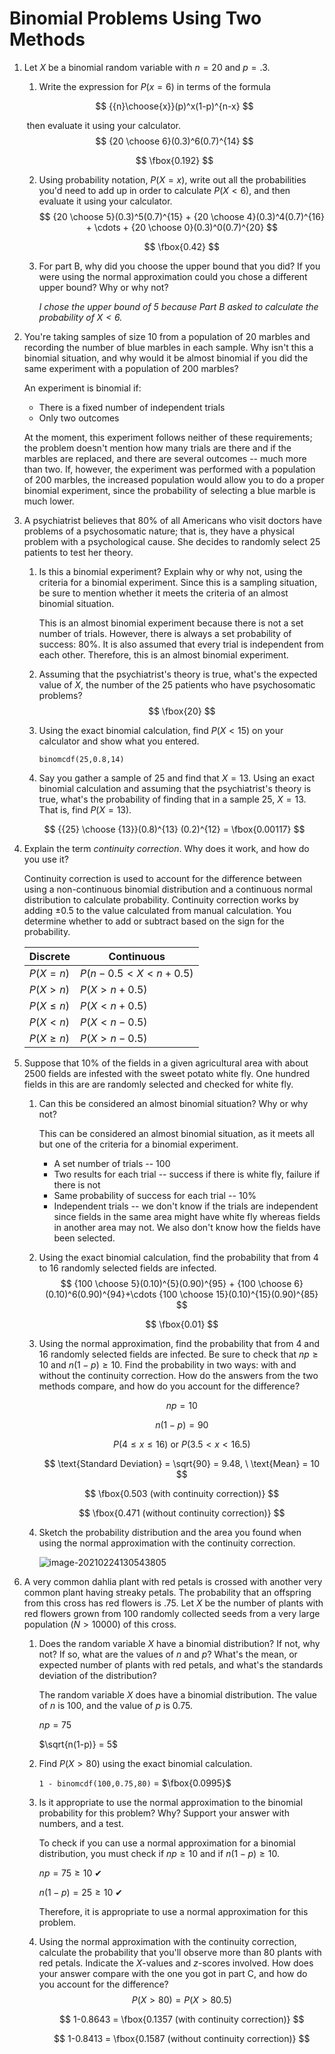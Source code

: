 # Binomial Problems Using Two Methods

1. Let $X$ be a binomial random variable with $n = 20$ and $p=.3$. 

   1. Write the expression for $P(x = 6)$ in terms of the formula 

   $$
   {{n}\choose{x}}(p)^x(1-p)^{n-x}
   $$

   ​		then evaluate it using your calculator. 
   $$
   {20 \choose 6}(0.3)^6(0.7)^{14}
   $$

   $$
   \fbox{0.192}
   $$

   2. Using probability notation, $P(X = x)$, write out all the probabilities you'd need to add up in order to  calculate $P(X < 6)$, and then evaluate it using your calculator. 
      $$
      {20 \choose 5}(0.3)^5(0.7)^{15} + {20 \choose 4}(0.3)^4(0.7)^{16} + \cdots + {20 \choose 0}(0.3)^0(0.7)^{20}
      $$

      $$
      \fbox{0.42}
      $$

   3. For part B, why did you choose the upper bound that you did? If you were using the normal approximation could you chose a different upper bound? Why or why not? 

      *I chose the upper bound of 5 because Part B asked to calculate the probability of $X < 6$.* 

2. You're taking samples of size 10 from a population of 20 marbles and recording the number of blue marbles in each sample. Why isn't this a binomial situation, and why would it be almost binomial if you did the same experiment with a population of 200 marbles? 

   An experiment is binomial if: 

   * There is a fixed number of independent trials
   * Only two outcomes

   At the moment, this experiment follows neither of these requirements; the problem doesn't mention how many trials are there and if the marbles are replaced, and there are several outcomes -- much more than two. If, however, the experiment was performed with a population of 200 marbles, the increased population would allow you to do a proper binomial experiment, since the probability of selecting a blue marble is much lower.

3. A psychiatrist believes that 80% of all Americans who visit doctors have problems of a psychosomatic nature; that is, they have a physical problem with a psychological cause. She decides to randomly select 25 patients to test her theory. 

   1. Is this a binomial experiment? Explain why or why not, using the criteria for a binomial experiment. Since this is a sampling situation, be sure to mention whether it meets the criteria of an almost binomial situation. 

      This is an almost binomial experiment because there is not a set number of trials. However, there is always a set probability of success: 80%. It is also assumed that every trial is independent from each other. Therefore, this is an almost binomial experiment. 

   2. Assuming that the psychiatrist's theory is true, what's the expected value of $X$, the number of the 25 patients who have psychosomatic problems? 
      $$
      \fbox{20}
      $$

   3. Using the exact binomial calculation, find $P(X<15)$ on your calculator and show what you entered. 

      ```
      binomcdf(25,0.8,14)
      ```

   4. Say you gather a sample of 25 and find that $X = 13$. Using an exact binomial calculation and assuming that the psychiatrist's theory is true, what's the probability of finding that in a sample 25, $X=13$. That is, find $P(X=13)$. 

   $$
   {{25} \choose {13}}(0.8)^{13} (0.2)^{12} = \fbox{0.00117}
   $$

4. Explain the term *continuity correction*. Why does it work, and how do you use it? 

   Continuity correction is used to account for the difference between using a non-continuous binomial distribution and a continuous normal distribution to calculate probability. Continuity correction works by adding $\pm 0.5$ to the value calculated from manual calculation. You determine whether to add or subtract based on the sign for the probability.
   
   | Discrete      | Continuous                 |
   | ------------- | -------------------------- |
   | $P(X = n)$    | $P(n - 0.5 < X < n + 0.5)$ |
   | $P(X > n)$    | $P(X > n + 0.5)$           |
   | $P(X \leq n)$ | $P(X < n + 0.5)$           |
   | $P(X < n)$    | $P(X < n - 0.5)$           |
   | $P(X \geq n)$ | $P(X > n - 0.5)$           |

5. Suppose that 10% of the fields in a given agricultural area with about 2500 fields are infested with the sweet potato white fly. One hundred fields in this are are randomly selected and checked for white fly. 

   1. Can this be considered an almost binomial situation? Why or why not? 

      This can be considered an almost binomial situation, as it meets all but one of the criteria for a binomial experiment.

      * A set number of trials -- 100
      * Two results for each trial -- success if there is white fly, failure if there is not
      * Same probability of success for each trial -- 10%
      * Independent trials -- we don't know if the trials are independent since fields in the same area might have white fly whereas fields in another area may not. We also don't know how the fields have been selected. 

   2. Using the exact binomial calculation, find the probability that from 4 to 16 randomly selected fields are infected. 
      $$
      {100 \choose 5}(0.10)^{5}(0.90)^{95} + {100 \choose 6}(0.10)^6(0.90)^{94}+\cdots {100 \choose 15}(0.10)^{15}(0.90)^{85}
      $$

      $$
      \fbox{0.01}
      $$

   3. Using the normal approximation, find the probability that from 4 and 16 randomly selected fields are infected. Be sure to check that $np \geq 10$ and $n(1-p) \geq 10$. Find the probability in two ways: with and without the continuity correction. How do the answers from the two methods compare, and how do you account for the difference? 

      $$
      np = 10
      $$
      
      $$
      n(1-p) = 90
      $$
      
      $$
      P(4 \leq x \leq 16) \ \text{or} \  P(3.5 < x < 16.5)
      $$
      
      $$
      \text{Standard Deviation} = \sqrt{90} = 9.48, \ \text{Mean} = 10
      $$
      
      $$
      \fbox{0.503 (with continuity correction)}
      $$
      
      $$
      \fbox{0.471 (without continuity correction)}
      $$
      
      

   4. Sketch the probability distribution and the area you found when using the normal approximation with the continuity correction. 

      ![image-20210224130543805](/home/svadrut/.config/Typora/typora-user-images/image-20210224130543805.png)

6. A very common dahlia plant with red petals is crossed with another very common plant having streaky petals. The probability that an offspring from this cross has red flowers is .75. Let $X$ be the number of plants with red flowers grown from 100 randomly collected seeds from a very large population ($N > 10000$) of this cross. 

   1. Does the random variable $X$ have a binomial distribution? If not, why not? If so, what are the values of $n$ and $p$? What's the mean, or expected number of plants with red petals, and what's the standards deviation of the distribution? 

      The random variable $X$ does have a binomial distribution. The value of $n$ is 100, and the value of $p$ is 0.75.

      $np = 75$

      $\sqrt{n(1-p)} = 5$ 

   2. Find $P(X > 80)$ using the exact binomial calculation. 

      `1 - binomcdf(100,0.75,80)` = $\fbox{0.0995}$

   3. Is it appropriate to use the normal approximation to the binomial probability for this problem? Why? Support your answer with numbers, and a test. 

      To check if you can use a normal approximation for a binomial distribution, you must check if $np \geq 10$ and if $n(1-p)\geq 10$. 

      $np = 75 \geq 10 \ ✔$

      $n(1-p)= 25 \geq 10 \ ✔$

      Therefore, it is appropriate to use a normal approximation for this problem. 

   4. Using the normal approximation with the continuity correction, calculate the probability that you'll observe more than 80 plants with red petals. Indicate the $X$-values and $z$-scores involved. How does your answer compare with the one you got in part C, and how do you account for the difference? 
      $$
      P(X > 80) = P(X > 80.5)
      $$

      $$
      1-0.8643 = \fbox{0.1357 (with continuity correction)}
      $$

      $$
      1-0.8413 = \fbox{0.1587 (without continuity correction)}
      $$

      

